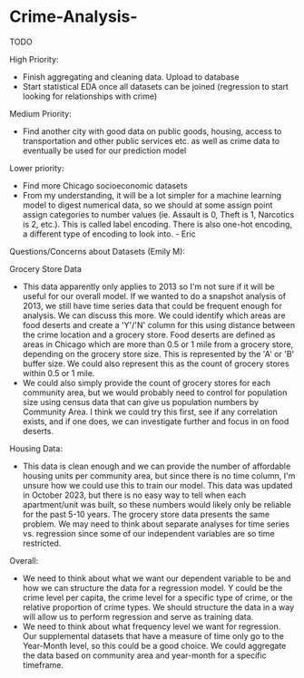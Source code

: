 # Crime-Analysis-

TODO

High Priority:

- Finish aggregating and cleaning data. Upload to database
- Start statistical EDA once all datasets can be joined (regression to start looking for relationships with crime)

Medium Priority:
- Find another city with good data on public goods, housing, access to transportation and other public services etc. as well as crime data to eventually be used for our prediction model

Lower priority:
- Find more Chicago socioeconomic datasets
- From my understanding, it will be a lot simpler for a machine learning model to digest numerical data, so we should at some assign point assign categories to number values (ie. Assault is 0, Theft is 1, Narcotics is 2, etc.). This is called label encoding. There is also one-hot encoding, a different type of encoding to look into. - Eric 

Questions/Concerns about Datasets (Emily M):

Grocery Store Data
- This data apparently only applies to 2013 so I'm not sure if it will be useful for our overall model. If we wanted to do a snapshot analysis of 2013, we still have time series data that could be frequent enough for analysis. We can discuss this more.
We could identify which areas are food deserts and create a 'Y'/'N' column for this using distance between the crime location and a grocery store. Food deserts are defined as areas in Chicago which are more than 0.5 or 1 mile from a grocery store, depending on the grocery store size. This is represented by the 'A' or 'B' buffer size. We could also represent this as the count of grocery stores within 0.5 or 1 mile.
- We could also simply provide the count of grocery stores for each community area, but we would probably need to control for population size using census data that can give us population numbers by Community Area. I think we could try this first, see if any correlation exists, and if one does, we can investigate further and focus in on food deserts.
  
Housing Data:
- This data is clean enough and we can provide the number of affordable housing units per community area, but since there is no time column, I'm unsure how we could use this to train our model. This data was updated in October 2023, but there is no easy way to tell when each apartment/unit was built, so these numbers would likely only be reliable for the past 5-10 years. The grocery store data presents the same problem. We may need to think about separate analyses for time series vs. regression since some of our independent variables are so time restricted.

Overall:
- We need to think about what we want our dependent variable to be and how we can structure the data for a regression model. Y could be the crime level per capita, the crime level for a specific type of crime, or the relative proportion of crime types. We should structure the data in a way will allow us to perform regression and serve as training data.
- We need to think about what frequency level we want for regression. Our supplemental datasets that have a measure of time only go to the Year-Month level, so this could be a good choice. We could aggregate the data based on community area and year-month for a specific timeframe.
